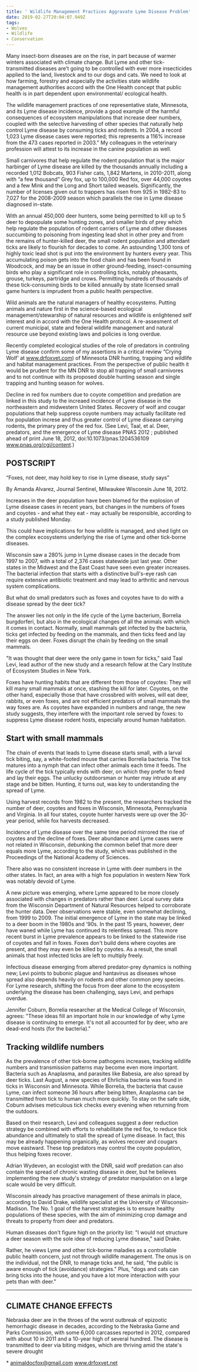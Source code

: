 ```yaml
---
title: ' Wildlife Management Practices Aggravate Lyme Disease Problem'
date: 2019-02-27T20:04:07.949Z
tags:
- Wolves
- Wildlife
- Conservation
---
```

Many insect-born diseases are on the rise, in part because of warmer winters associated with climate change. But Lyme and other tick-transmitted diseases are’t going to be controlled with ever more insecticides applied to the land, livestock and to our dogs and cats. We need to look at how farming, forestry and especially the activities state wildlife management authorities accord with the One Health concept that public health is in part dependent upon environmental/ ecological health.

The wildlife management practices of one representative state, Minnesota, and its Lyme disease incidence, provide a good example of the harmful consequences of  ecosystem manipulations that increase deer numbers, coupled with the selective harvesting of other species that naturally help control Lyme disease by consuming ticks and rodents. In 2004, a record 1,023 Lyme disease cases were reported; this represents a 116% increase from the 473 cases reported in 2003.” My colleagues in the veterinary profession will attest to its increase in the canine population as well.

Small carnivores that help regulate the rodent population that is the major harbinger of Lyme disease are killed by the thousands annually including a recorded 1,012 Bobcats, 903 Fisher cats,  1,842 Martens, in 2010-2011, along with “a few thousand” Grey fox, up to 100,000 Red fox, over 44,000 coyotes and a few Mink and the Long and Short tailed weasels. Significantly, the number of licenses given out to trappers has risen from 925 in 1982-83 to 7,027 for the 2008-2009 season which parallels the rise in Lyme disease diagnosed in-state.

With an annual 450,000 deer hunters, some being permitted to kill up to 5 deer to depopulate some hunting zones, and smaller birds of prey which help regulate the population of rodent carriers of Lyme and other diseases succumbing to poisoning from ingesting lead shot in other prey and from the remains of hunter-killed deer, the small rodent population and attendant ticks are likely to flourish for decades to come. An astounding 1,300 tons of highly toxic lead shot is put into the environment by hunters every year. This accumulating poison gets into the food chain and has been found in Woodcock, and may be an issue in other ground-feeding, insect-consuming birds who play a significant role in controlling ticks, notably pheasants, grouse, turkeys, partridge and crows. Permitting hundreds of thousands of these tick-consuming birds to be killed annually by state licensed small game hunters is imprudent from a public health perspective. 

Wild animals are the natural managers of healthy ecosystems. Putting animals and nature first in the science-based ecological management/stewarship of natural resources and wildlife is enlightened self interest and in accord with the One Health protocol. A re-assesment of current municipal, state and federal wildlife management and natural resource use beyond existing laws and policies is long overdue.

Recently completed ecological studies of the role of predators in controling Lyme disease confirm some of my assertions in a critical review “Crying Wolf’ at www.drfoxvet.com) of Minnesota DNR hunting, trapping and wildlife and habitat management practices. From the perspective of public health it would be prudent for the MN DNR to stop all trapping of small carnivores and to not continue with its proposed double hunting season and single trapping and hunting season for wolves.

 Decline in red fox numbers due to coyote competition and predation are linked in this study to the increaed incidence of Lyme disease in the northeastern and midwestern United States. Recovery of wolf and cougar populations that help suppress coyote numbers may actually facilitate red fox population increse and thus greater control of Lyme disease carrying rodents, the primary prey of the red fox. (See Levi, Taal, et al.  Deer, predators, and the emergence of Lyme disease PNAS 2012 ; published ahead of print June 18, 2012, doi:10.1073/pnas.1204536109   www.pnas.org/cgi/content.)

## POSTSCRIPT

“Foxes, not deer, may hold key to rise in Lyme disease, study says”

By Amanda Alvarez, Journal Sentinel, Milwaukee Wisconsin June 18, 2012.

Increases in the deer population have been blamed for the explosion of Lyme disease cases in recent years, but changes in the numbers of foxes and coyotes - and what they eat - may actually be responsible, according to a study published Monday.

This could have implications for how wildlife is managed, and shed light on the complex ecosystems underlying the rise of Lyme and other tick-borne diseases.

Wisconsin saw a 280% jump in Lyme disease cases in the decade from 1997 to 2007, with a total of 2,376 cases statewide just last year. Other states in the Midwest and the East Coast have seen even greater increases. The bacterial infection that starts with a distinctive bull's-eye rash can require extensive antibiotic treatment and may lead to arthritic and nervous system complications.

But what do small predators such as foxes and coyotes have to do with a disease spread by the deer tick?

The answer lies not only in the life cycle of the Lyme bacterium, Borrelia burgdorferi, but also in the ecological changes of all the animals with which it comes in contact. Normally, small mammals get infected by the bacteria, ticks get infected by feeding on the mammals, and then ticks feed and lay their eggs on deer. Foxes disrupt the chain by feeding on the small mammals.

"It was thought that deer were the only game in town for ticks," said Taal Levi, lead author of the new study and a research fellow at the Cary Institute of Ecosystem Studies in New York.

Foxes have hunting habits that are different from those of coyotes: They will kill many small mammals at once, stashing the kill for later. Coyotes, on the other hand, especially those that have crossbred with wolves, will eat deer, rabbits, or even foxes, and are not efficient predators of small mammals the way foxes are. As coyotes have expanded in numbers and range, the new study suggests, they interfere with the important role served by foxes: to suppress Lyme disease rodent hosts, especially around human habitation.

## Start with small mammals

The chain of events that leads to Lyme disease starts small, with a larval tick biting, say, a white-footed mouse that carries Borrelia bacteria. The tick matures into a nymph that can infect other animals each time it feeds. The life cycle of the tick typically ends with deer, on which they prefer to feed and lay their eggs. The unlucky outdoorsman or hunter may intrude at any stage and be bitten. Hunting, it turns out, was key to understanding the spread of Lyme.

Using harvest records from 1982 to the present, the researchers tracked the number of deer, coyotes and foxes in Wisconsin, Minnesota, Pennsylvania and Virginia. In all four states, coyote hunter harvests were up over the 30-year period, while fox harvests decreased.

Incidence of Lyme disease over the same time period mirrored the rise of coyotes and the decline of foxes. Deer abundance and Lyme cases were not related in Wisconsin, debunking the common belief that more deer equals more Lyme, according to the study, which was published in the Proceedings of the National Academy of Sciences.

There also was no consistent increase in Lyme with deer numbers in the other states. In fact, an area with a high fox population in western New York was notably devoid of Lyme.

A new picture was emerging, where Lyme appeared to be more closely associated with changes in predators rather than deer. Local survey data from the Wisconsin Department of Natural Resources helped to corroborate the hunter data. Deer observations were stable, even somewhat declining, from 1999 to 2009. The initial emergence of Lyme in the state may be linked to a deer boom in the 1980s and '90s. In the past 15 years, however, deer have waned while Lyme has continued its relentless spread. This more recent burst in Lyme prevalence appears to be linked to the statewide rise of coyotes and fall in foxes. Foxes don't build dens where coyotes are present, and they may even be killed by coyotes. As a result, the small animals that host infected ticks are left to multiply freely.

Infectious disease emerging from altered predator-prey dynamics is nothing new; Levi points to bubonic plague and hantavirus as diseases whose spread also depends heavily on rodents and other common prey species. For Lyme research, shifting the focus from deer alone to the ecosystem underlying the disease has been challenging, says Levi, and perhaps overdue.

Jennifer Coburn, Borrelia researcher at the Medical College of Wisconsin, agrees: "These ideas fill an important hole in our knowledge of why Lyme disease is continuing to emerge. It's not all accounted for by deer, who are dead-end hosts (for the bacteria)."

## Tracking wildlife numbers

As the prevalence of other tick-borne pathogens increases, tracking wildlife numbers and transmission patterns may become even more important. Bacteria such as Anaplasma, and parasites like Babesia, are also spread by deer ticks. Last August, a new species of Ehrlichia bacteria was found in ticks in Wisconsin and Minnesota. While Borrelia, the bacteria that cause Lyme, can infect someone 36 hours after being bitten, Anaplasma can be transmitted from tick to human much more quickly. To stay on the safe side, Coburn advises meticulous tick checks every evening when returning from the outdoors.

Based on their research, Levi and colleagues suggest a deer reduction strategy be combined with efforts to rehabilitate the red fox, to reduce tick abundance and ultimately to stall the spread of Lyme disease. In fact, this may be already happening organically, as wolves recover and cougars move eastward. These top predators may control the coyote population, thus helping foxes recover.

Adrian Wydeven, an ecologist with the DNR, said wolf predation can also contain the spread of chronic wasting disease in deer, but he believes implementing the new study's strategy of predator manipulation on a large scale would be very difficult.

Wisconsin already has proactive management of these animals in place, according to David Drake, wildlife specialist at the University of Wisconsin-Madison. The No. 1 goal of the harvest strategies is to ensure healthy populations of these species, with the aim of minimizing crop damage and threats to property from deer and predators.

Human diseases don't figure high on the priority list: "I would not structure a deer season with the sole idea of reducing Lyme disease," said Drake.

Rather, he views Lyme and other tick-borne maladies as a controllable public health concern, just not through wildlife management. The onus is on the individual, not the DNR, to manage ticks and, he said, "the public is aware enough of tick (avoidance) strategies." Plus, "dogs and cats can bring ticks into the house, and you have a lot more interaction with your pets than with deer."

<hr>

## CLIMATE CHANGE EFFECTS

Nebraska deer are in the throes of the worst outbreak of epizootic hemorrhagic disease in decades, according to the Nebraska Game and Parks Commission, with some 6,000 carcasses reported in 2012, compared with about 10 in 2011 and a 10-year high of several hundred. The disease is transmitted to deer via biting midges, which are thriving amid the state's severe drought

\* [animaldocfox@gmail.com](mailto:animaldocfox@gmail.com)  www.drfoxvet.net
